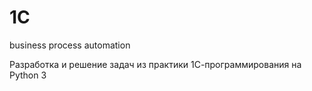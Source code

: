 # 1C
business process automation

Разработка и решение задач из практики 1С-программирования на Python 3
